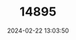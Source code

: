 ---
title: "14895"
category: "Notropis semperasper"
draft: false
date: 2024-02-22 13:03:50
languages:
  English: ["Roughhead Shiner"]
---